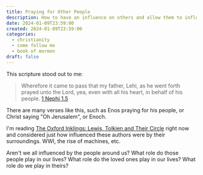 ```yaml
---
title: Praying for Other People
description: How to have an influence on others and allow them to influence you for good as well.
date: 2024-01-09T23:59:00
created: 2024-01-09T23:59:00
categories:
  - christianity
  - come follow me
  - book of mormon
draft: false
---
```

This scripture stood out to me:

> Wherefore it came to pass that my father, Lehi, as he went forth prayed unto the Lord, yea, even with all his heart, in behalf of his people.
> [1 Nephi 1.5](../scriptures/1-nephi-1.5)

There are many verses like this, such as Enos praying for his people, or Christ saying "Oh Jerusalem", or Enoch. 

I'm reading [The Oxford Inklings: Lewis, Tolkien and Their Circle](../book-review/the-oxford-inklings-lewis-tolkien-and-their-circle.md) right now and considered just how influenced these authors were by their surroundings. WWI, the rise of machines, etc. 

Aren't we all influenced by the people around us? What role do those people play in our lives? What role do the loved ones play in our lives? What role do we play in theirs?